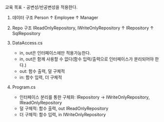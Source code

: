 ﻿교육 목표
	- 공변성/반공변성을 적용한다.


1. 데이터 구조
	Person
	↑
	Employee
	↑
	Manager


2. Repo 구조
	IReadOnlyRepository<out T>, IWriteOnlyRepository<in T>
	↑
	IRepository<T>
	↑
	SqlRepository<T>


3. DataAccess.cs
	- in, out은 인터페이스에만 적용가능한다.
	- in, out은 함께 사용할 수 없다(함수 입력/출력으로 인터페이스가 분리되어야 한다.)
	- out: 함수 출력, 덜 구체적
	- in: 함수 입력, 더 구체적


4. Program.cs
	- 인터페이스 분리를 통한 구체화: IRepository -> IWriteOnlyRepository, IReadOnlyRepository
	- 덜 구체적: 함수 출력, out 
			   IReadOnlyRepository<out T>
	- 더 구체적: 함수 입력, in
			   IWriteOnlyRepository<in T>

